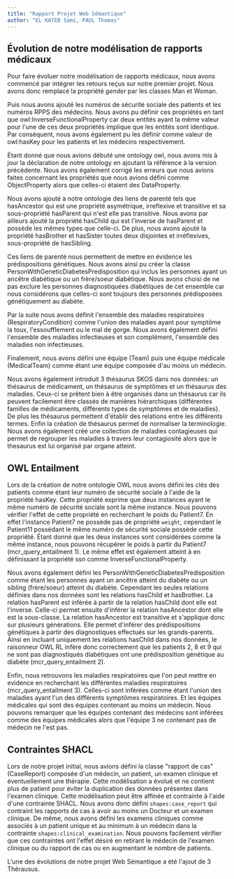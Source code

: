 ```yaml
---
title: "Rapport Projet Web Sémantique"
author: "EL KATEB Sami, PAUL Thomas"
---
```


## Évolution de notre modélisation de rapports médicaux

Pour faire évoluer notre modélisation de rapports médicaux, nous avons commencé
par intégrer les retours reçus sur notre premier projet. 
Nous avons donc remplacé la propriété _gender_ par les classes Man et Woman. 

Puis nous avons ajouté les numéros de sécurité sociale des patients et les numéros
RPPS des médecins. 
Nous avons pu définir ces propriétés en tant que owl:InverseFunctionalProperty 
car deux entités ayant la même valeur pour l'une de ces deux propriétés implique que les entités sont 
identique. 
Par conséquent, nous avons également pu les définir comme valeur de owl:hasKey
pour les patients et les médecins respectivement.

Étant donné que nous avions débuté une ontology owl, nous avons mis à jour la déclaration
de notre ontology en ajoutant la référence à la version précédente.
Nous avons également corrigé les erreurs que nous avions faites concernant les propriétés 
que nous avions défini comme ObjectProperty alors que celles-ci étaient des DataProperty.

Nous avons ajouté à notre ontologie des liens de parenté tels que hasAncestor qui est une propriété asymétrique, irreflexive
et transitive et sa sous-propriété hasParent qui n'est elle pas transitive. Nous avons par ailleurs ajouté la 
propriété hasChild qui est l'inverse de hasParent et possède les mêmes types que celle-ci. De plus, nous
avons ajouté la propriété hasBrother et hasSister toutes deux disjointes et irréflexives, sous-propriété de hasSibling.

Ces liens de parenté nous permettent de mettre en évidence les prédispositions génétiques. Nous 
avons ainsi pu créer la classe PersonWithGeneticDiabetesPredisposition qui inclus les personnes ayant un ancêtre
diabétique ou un frère/soeur diabétique. Nous avons choisi de ne pas exclure les personnes diagnostiquées diabétiques 
de cet ensemble car nous considérons que celles-ci sont toujours des personnes prédisposées génétiquement au diabète.

Par la suite nous avons définit l'ensemble des maladies respiratoires (RespiratoryCondition) comme l'union des maladies ayant pour symptôme la toux,
l'essoufflement ou le mal de gorge. Nous avons également défini l'ensemble des maladies infectieuses et son complément, l'ensemble des maladies non
infectieuses.

Finalement, nous avons défini une équipe (Team) puis une équipe médicale (MedicalTeam) comme étant une équipe composée
d'au moins un médecin.

Nous avons également introduit 3 thésaurus SKOS dans nos données: un thésaurus de médicament, un thésaurus de symptômes et un
thésaurus des maladies.
Ceux-ci se prêtent bien à être organisés dans un thésaurus car ils peuvent facilement être classés de manières
hiérarchiques (différentes familles de médicaments, différents types de symptômes et de maladies). De plus les thésaurus permettent
d'établir des relations entre les différents termes. Enfin la création de thésaurus permet de normaliser la terminologie.
Nous avons également créé une collection de maladies contagieuses qui permet de regrouper les maladies
à travers leur contagiosité alors que le thesaurus est lui organisé par organe atteint. 

## OWL Entailment

Lors de la création de notre ontologie OWL nous avons défini les clés des patients comme étant 
leur numéro de sécurité sociale à l'aide de la propriété hasKey. Cette propriété exprime que 
deux instances ayant le même numéro de sécurité sociale sont la même instance. Nous pouvons vérifier 
l'effet de cette propriété en recherchant le poids du Patient7. En effet l'instance Patient7 ne
possède pas de propriété `weight`, cependant le Patient11 possédant le même numéro de
sécurité sociale possède cette propriété. Étant donné que les deux instances sont
considérées comme la même instance, nous pouvons récupérer le poids à partir du Patient7 (mcr_query_entailment 1). 
Le même effet est également atteint à en définissant la propriété ssn comme InverseFunctionalProperty.

Nous avons également défini les PersonWithGeneticDiabetesPredisposition comme étant
les personnes ayant un ancêtre atteint du diabète ou un sibling (frère/soeur) atteint du diabète.
Cependant les seules relations définies dans nos données sont les relations hasChild et hasBrother. 
La relation hasParent est inférée à partir de la relation hasChild dont elle est l'inverse. 
Celle-ci permet ensuite d'inférer la relation hasAncestor dont elle est la sous-classe.
La relation hasAncestor est transitive et s'applique donc sur plusieurs générations. Elle permet 
d'inférer des prédispositions génétiques à partir des diagnostiques effectués sur les grands-parents.
Ainsi en incluant uniquement les relations hasChild dans nos données,
le raisonneur OWL RL infère donc correctement que les patients 2, 8 et 9 qui ne sont pas diagnostiqués
diabétiques ont une prédisposition génétique au diabète (mcr_query_entailment 2).

Enfin, nous retrouvons les maladies respiratoires que l'on peut mettre en evidence en
recherchant les différentes maladies respiratoires (mcr_query_entailment 3).
Celles-ci sont inférées comme étant l'union des maladies ayant
l'un des différents symptômes respiratoires. Et les équipes médicales qui sont
des équipes contenant au moins un médecin. Nous pouvons remarquer que les équipes
contenant des médecins sont inférées comme des équipes médicales alors que l'équipe 3
ne contenant pas de médecin ne l'est pas.

## Contraintes SHACL 

Lors de notre projet initial, nous avions défini la classe "rapport de cas" 
(CaseReport) composée d'un médecin, un patient, un examen clinique et éventuellement une thérapie. 
Cette modélisation a évolué et ne contient plus de patient pour éviter la duplication
des données présentes dans l'examen clinique. 
Cette modélisation peut être affinée et contrainte à l'aide d'une contrainte SHACL. 
Nous avons donc défini `shapes:case_report` qui contraint les rapports
de cas à avoir au moins un Docteur et un examen clinique.
De même, nous avons défini les examens cliniques comme associés à un patient unique
et au minimum à un médecin dans la contrainte `shapes:clinical_examination`. 
Nous pouvons facilement vérifier que ces contraintes ont l'effet désiré en retirant le médecin de l'examen clinique
ou du rapport de cas ou en augmentant le nombre de patients.

L'une des évolutions de notre projet Web Sémantique a été l'ajout de 3 Thérausus. 